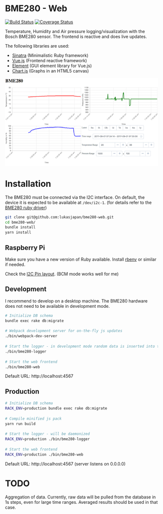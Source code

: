 # BME280 - Web

[![Build Status](https://travis-ci.org/lukasjapan/bme280-web.svg?branch=master)](https://travis-ci.org/lukasjapan/bme280-web)
[![Coverage Status](https://coveralls.io/repos/github/lukasjapan/bme280-web/badge.svg?branch=master)](https://coveralls.io/github/lukasjapan/bme280-web?branch=master)

Temperature, Humidity and Air pressure logging/visualization with the Bosch BME280 sensor. The frontend is reactive and does live updates.

The following libraries are used:

- [Sinatra](http://www.sinatrarb.com/) (Minimalistic Ruby framework)
- [Vue.js](https://vuejs.org/index.html) (Frontend reactive framework)
- [Element](http://element.eleme.io/#/en-US) (GUI element library for Vue.js)
- [Chart.js](http://www.chartjs.org/) (Graphs in an HTML5 canvas)

![BME280](bme280.png)

# Installation

The BME280 must be connected via the I2C interface.
On default, the device it is expected to be available at `/dev/i2c-1`. (for details refer to the [BME280 ruby driver](https://github.com/lukasjapan/i2c-bme280))

```bash
git clone git@github.com:lukasjapan/bme280-web.git
cd bme280-web/
bundle install
yarn install
```

## Raspberry Pi

Make sure you have a new version of Ruby available.
Install [rbenv](https://gist.github.com/blacktm/8302741) or similar if needed.

Check the [I2C Pin layout](https://pinout.xyz/pinout/i2c).
(BCM mode works well for me)

## Development

I recommend to develop on a desktop machine.
The BME280 hardware does not need to be available in development mode.

```bash
# Initialize DB schema
bundle exec rake db:migrate

# Webpack development server for on-the-fly js updates
./bin/webpack-dev-server

# Start the logger - in development mode random data is inserted into the database
./bin/bme280-logger

# Start the web frontend
./bin/bme280-web
```

Default URL: http://localhost:4567

## Production

```bash
# Initialize DB schema
RACK_ENV=production bundle exec rake db:migrate

# Compile minified js pack
yarn run build

# Start the logger - will be daemonized
RACK_ENV=production ./bin/bme280-logger

# Start the web frontend
RACK_ENV=production ./bin/bme280-web
```

Default URL: http://localhost:4567 (server listens on 0.0.0.0)

# TODO

Aggregation of data.
Currently, raw data will be pulled from the database in 1s steps, even for large time ranges.
Averaged results should be used in that case.
